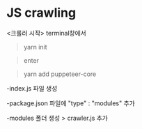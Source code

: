 # JS crawling

<크롤러 시작>
terminal창에서 

>yarn init

>enter

>yarn add puppeteer-core


-index.js 파일 생성

-package.json 파일에 "type" : "modules" 추가

-modules 폴더 생성 > crawler.js 추가

